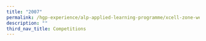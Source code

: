 ```yaml
---
title: "2007"
permalink: /hgp-experience/alp-applied-learning-programme/xcell-zone-website/competitions/2007/
description: ""
third_nav_title: Competitions
---
```

